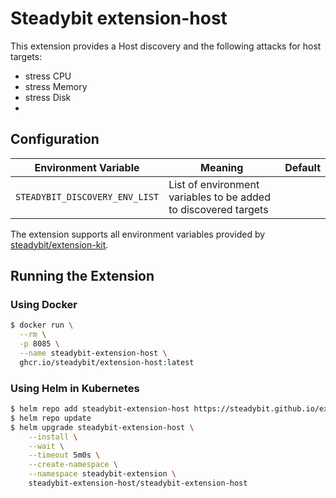 # Steadybit extension-host

This extension provides a Host discovery and the following attacks for host targets:

 - stress CPU
 - stress Memory
 - stress Disk
 -

## Configuration

| Environment Variable                  | Meaning                                                         | Default |
|---------------------------------------|-----------------------------------------------------------------|---------|
| `STEADYBIT_DISCOVERY_ENV_LIST`        | List of environment variables to be added to discovered targets |         |

The extension supports all environment variables provided by [steadybit/extension-kit](https://github.com/steadybit/extension-kit#environment-variables).

## Running the Extension

### Using Docker

```sh
$ docker run \
  --rm \
  -p 8085 \
  --name steadybit-extension-host \
  ghcr.io/steadybit/extension-host:latest
```

### Using Helm in Kubernetes

```sh
$ helm repo add steadybit-extension-host https://steadybit.github.io/extension-host
$ helm repo update
$ helm upgrade steadybit-extension-host \
    --install \
    --wait \
    --timeout 5m0s \
    --create-namespace \
    --namespace steadybit-extension \
    steadybit-extension-host/steadybit-extension-host
```
